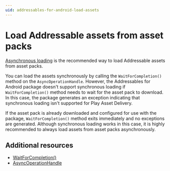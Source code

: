 ```yaml
---
uid: addressables-for-android-load-assets
---
```


# Load Addressable assets from asset packs

[Asynchronous loading](https://docs.unity3d.com/Packages/com.unity.addressables@2.3/manual/load-assets-asynchronous.html) is the recommended way to load Addressable assets from asset packs.

You can load the assets synchronously by calling the `WaitForCompletion()` method on the `AsyncOperationHandle`. However, the Addressables for Android package doesn't support synchronous loading if `WaitForCompletion()` method needs to wait for the asset pack to download. In this case, the package generates an exception indicating that synchronous loading isn't supported for Play Asset Delivery.

If the asset pack is already downloaded and configured for use with the package, `WaitForCompletion()` method exits immediately and no exceptions are generated. Although synchronous loading works in this case, it is highly recommended to always load assets from asset packs asynchronously.

## Additional resources

* [WaitForCompletion()](xref:UnityEngine.ResourceManagement.AsyncOperations.AsyncOperationHandle.WaitForCompletion*)
* [AsyncOperationHandle](xref:addressables-async-operation-handling)

